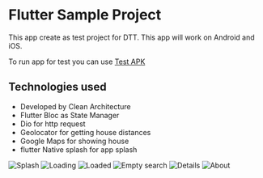 # Flutter Sample Project
This app create as test project for DTT.
This app will work on Android and iOS.

To run app for test you can use [Test APK](https://github.com/SediqeZangane/flutter_dtt/blob/master/app-release.apk)

## Technologies used
* Developed by Clean Architecture
* Flutter Bloc as State Manager
* Dio for http request
* Geolocator for getting house distances
* Google Maps for showing house
* flutter Native splash for app splash

![Splash](./images/img_3.png)
![Loading](./images/img_4.png)
![Loaded](./images/img_5.png)
![Empty search](./images/img_2.png)
![Details](./images/img.png)
![About](./images/img_1.png)
